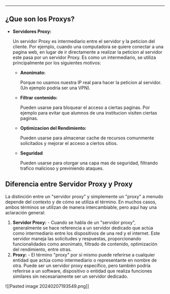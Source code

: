 
---
## ¿Que son los Proxys?

- **Servidores Proxy:**
    
    Un servidor Proxy es intermediario entre el servidor y la peticion del cliente. Por ejemplo, cuando una computadora se quiere conectar a una pagina web, en lugar de ir directamente a realizar la peticion al servidor este pasa por un servidor Proxy. Es como un intermediario, se utiliza principalmente por los siguientes motivos:
    
    - **Anonimato:**
        
        Porque no usamos nuestra IP real para hacer la peticion al servidor. (Un ejemplo podria ser una VPN).
        
    - **Filtrar contenido:**
        
        Pueden usarse para bloquear el acceso a ciertas paginas. Por ejemplo para evitar que alumnos de una institucion visiten ciertas paginas.
        
    - **Optimizacion del Rendimiento:**
        
        Pueden usarse para almacenar cache de recursos comunmente solicitados y mejorar el acceso a ciertos sitios.
        
    - **Seguridad**
        
        Pueden usarse para otorgar una capa mas de seguridad, filtrando trafico malicioso y previniendo ataques.
        



## Diferencia entre Servidor Proxy y Proxy


La distinción entre un "servidor proxy" y simplemente un "proxy" a menudo depende del contexto y de cómo se utiliza el término. En muchos casos, ambos términos se utilizan de manera intercambiable, pero aquí hay una aclaración general:
    
1. **Servidor Proxy:**
        - Cuando se habla de un "servidor proxy", generalmente se hace referencia a un servidor dedicado que actúa como intermediario entre los dispositivos de una red y el internet. Este servidor maneja las solicitudes y respuestas, proporcionando funcionalidades como anonimato, filtrado de contenido, optimización del rendimiento, entre otras.
2. **Proxy:**
        - El término "proxy" por sí mismo puede referirse a cualquier entidad que actúa como intermediario o representante en nombre de otra. Puede ser un servidor proxy específico, pero también podría referirse a un software, dispositivo o entidad que realiza funciones similares sin necesariamente ser un servidor dedicado.

![[Pasted image 20240207193549.png]]